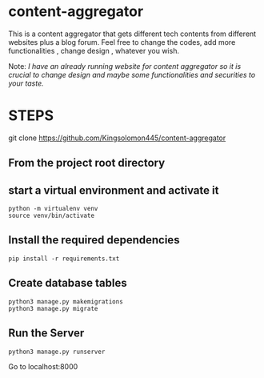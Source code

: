 # content-aggregator
This is a content aggregator that gets different tech contents from different websites plus a blog forum.
Feel free to change the codes, add more functionalities , change design , whatever you wish.

Note: *I have an already running website for content aggregator so it is crucial to change design and maybe some functionalities and securities to your taste.*



# STEPS

git clone https://github.com/Kingsolomon445/content-aggregator

## From the project root directory

## **start a virtual environment and activate it**
```
python -m virtualenv venv
source venv/bin/activate
```

## **Install the required dependencies**
```
pip install -r requirements.txt
```

## **Create database tables**
```
python3 manage.py makemigrations
python3 manage.py migrate
```


## **Run the Server**
```
python3 manage.py runserver
```
Go to localhost:8000



